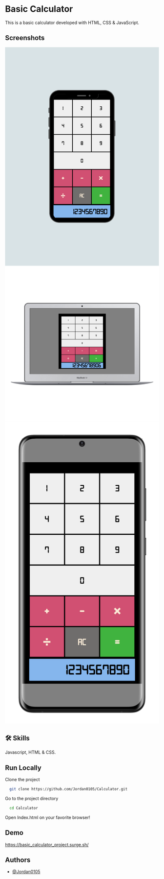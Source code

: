 
# Basic Calculator

This is a basic calculator developed with HTML, CSS & JavaScript.


## Screenshots

![Iphone Screenshot](https://raw.githubusercontent.com/Jordan0105/Calculator/Responsive-Layout/Screenshots/Iphone%2012.png)
![Macbook Air](https://raw.githubusercontent.com/Jordan0105/Calculator/Responsive-Layout/Screenshots/Mackbook%20Air.png)
![S20 Ultra](https://github.com/Jordan0105/Calculator/blob/Responsive-Layout/Screenshots/S20%20Ultra.png?raw=true)



## 🛠 Skills
Javascript, HTML & CSS.


## Run Locally

Clone the project

```bash
  git clone https://github.com/Jordan0105/Calculator.git
```

Go to the project directory

```bash
  cd Calculator
```

Open Index.html on your favorite browser!


## Demo

https://basic_calculator_project.surge.sh/


## Authors

- [@Jordan0105](https://github.com/Jordan0105)

